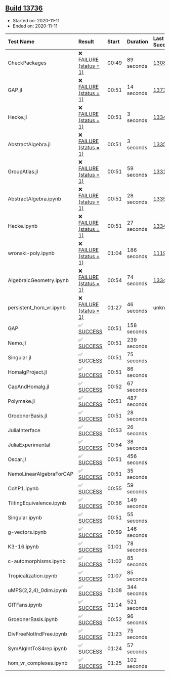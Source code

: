 ## [Build 13736](https://oscarci.mathematik.uni-kl.de/job/oscar/13736/)

* Started on: 2020-11-11
* Ended on: 2020-11-11

| Test Name    | Result | Start | Duration | Last Success | First Failure |
|:-------------|:-------|:------|:---------|:-------------|:--------------|
| CheckPackages | ❌ [FAILURE (status = 1)](https://oscarci.mathematik.uni-kl.de/job/oscar/13736/artifact/logs/build-13736/CheckPackages.log) | 00:49 | 89 seconds | [13085](https://oscarci.mathematik.uni-kl.de/job/oscar/13085/) | [13086](https://oscarci.mathematik.uni-kl.de/job/oscar/13086/) |
| GAP.jl | ❌ [FAILURE (status = 1)](https://oscarci.mathematik.uni-kl.de/job/oscar/13736/artifact/logs/build-13736/GAP.jl.log) | 00:51 | 14 seconds | [13735](https://oscarci.mathematik.uni-kl.de/job/oscar/13735/) | [13736](https://oscarci.mathematik.uni-kl.de/job/oscar/13736/) |
| Hecke.jl | ❌ [FAILURE (status = 1)](https://oscarci.mathematik.uni-kl.de/job/oscar/13736/artifact/logs/build-13736/Hecke.jl.log) | 00:51 | 3 seconds | [13341](https://oscarci.mathematik.uni-kl.de/job/oscar/13341/) | [13342](https://oscarci.mathematik.uni-kl.de/job/oscar/13342/) |
| AbstractAlgebra.jl | ❌ [FAILURE (status = 1)](https://oscarci.mathematik.uni-kl.de/job/oscar/13736/artifact/logs/build-13736/AbstractAlgebra.jl.log) | 00:51 | 3 seconds | [13355](https://oscarci.mathematik.uni-kl.de/job/oscar/13355/) | [13356](https://oscarci.mathematik.uni-kl.de/job/oscar/13356/) |
| GroupAtlas.jl | ❌ [FAILURE (status = 1)](https://oscarci.mathematik.uni-kl.de/job/oscar/13736/artifact/logs/build-13736/GroupAtlas.jl.log) | 00:51 | 59 seconds | [13311](https://oscarci.mathematik.uni-kl.de/job/oscar/13311/) | [13312](https://oscarci.mathematik.uni-kl.de/job/oscar/13312/) |
| AbstractAlgebra.ipynb | ❌ [FAILURE (status = 1)](https://oscarci.mathematik.uni-kl.de/job/oscar/13736/artifact/logs/build-13736/AbstractAlgebra.ipynb.log) | 00:51 | 28 seconds | [13355](https://oscarci.mathematik.uni-kl.de/job/oscar/13355/) | [13356](https://oscarci.mathematik.uni-kl.de/job/oscar/13356/) |
| Hecke.ipynb | ❌ [FAILURE (status = 1)](https://oscarci.mathematik.uni-kl.de/job/oscar/13736/artifact/logs/build-13736/Hecke.ipynb.log) | 00:51 | 27 seconds | [13341](https://oscarci.mathematik.uni-kl.de/job/oscar/13341/) | [13342](https://oscarci.mathematik.uni-kl.de/job/oscar/13342/) |
| wronski-poly.ipynb | ❌ [FAILURE (status = 1)](https://oscarci.mathematik.uni-kl.de/job/oscar/13736/artifact/logs/build-13736/wronski-poly.ipynb.log) | 01:04 | 186 seconds | [11192](https://oscarci.mathematik.uni-kl.de/job/oscar/11192/) | [11193](https://oscarci.mathematik.uni-kl.de/job/oscar/11193/) |
| AlgebraicGeometry.ipynb | ❌ [FAILURE (status = 1)](https://oscarci.mathematik.uni-kl.de/job/oscar/13736/artifact/logs/build-13736/AlgebraicGeometry.ipynb.log) | 00:54 | 74 seconds | [13341](https://oscarci.mathematik.uni-kl.de/job/oscar/13341/) | [13342](https://oscarci.mathematik.uni-kl.de/job/oscar/13342/) |
| persistent_hom_vr.ipynb | ❌ [FAILURE (status = 1)](https://oscarci.mathematik.uni-kl.de/job/oscar/13736/artifact/logs/build-13736/persistent_hom_vr.ipynb.log) | 01:27 | 46 seconds | unknown | unknown |
| GAP | ✅ [SUCCESS](https://oscarci.mathematik.uni-kl.de/job/oscar/13736/artifact/logs/build-13736/GAP.log) | 00:51 | 158 seconds |  |  |
| Nemo.jl | ✅ [SUCCESS](https://oscarci.mathematik.uni-kl.de/job/oscar/13736/artifact/logs/build-13736/Nemo.jl.log) | 00:51 | 239 seconds |  |  |
| Singular.jl | ✅ [SUCCESS](https://oscarci.mathematik.uni-kl.de/job/oscar/13736/artifact/logs/build-13736/Singular.jl.log) | 00:51 | 75 seconds |  |  |
| HomalgProject.jl | ✅ [SUCCESS](https://oscarci.mathematik.uni-kl.de/job/oscar/13736/artifact/logs/build-13736/HomalgProject.jl.log) | 00:51 | 86 seconds |  |  |
| CapAndHomalg.jl | ✅ [SUCCESS](https://oscarci.mathematik.uni-kl.de/job/oscar/13736/artifact/logs/build-13736/CapAndHomalg.jl.log) | 00:52 | 67 seconds |  |  |
| Polymake.jl | ✅ [SUCCESS](https://oscarci.mathematik.uni-kl.de/job/oscar/13736/artifact/logs/build-13736/Polymake.jl.log) | 00:51 | 487 seconds |  |  |
| GroebnerBasis.jl | ✅ [SUCCESS](https://oscarci.mathematik.uni-kl.de/job/oscar/13736/artifact/logs/build-13736/GroebnerBasis.jl.log) | 00:51 | 28 seconds |  |  |
| JuliaInterface | ✅ [SUCCESS](https://oscarci.mathematik.uni-kl.de/job/oscar/13736/artifact/logs/build-13736/JuliaInterface.log) | 00:53 | 26 seconds |  |  |
| JuliaExperimental | ✅ [SUCCESS](https://oscarci.mathematik.uni-kl.de/job/oscar/13736/artifact/logs/build-13736/JuliaExperimental.log) | 00:54 | 38 seconds |  |  |
| Oscar.jl | ✅ [SUCCESS](https://oscarci.mathematik.uni-kl.de/job/oscar/13736/artifact/logs/build-13736/Oscar.jl.log) | 00:51 | 456 seconds |  |  |
| NemoLinearAlgebraForCAP | ✅ [SUCCESS](https://oscarci.mathematik.uni-kl.de/job/oscar/13736/artifact/logs/build-13736/NemoLinearAlgebraForCAP.log) | 00:51 | 35 seconds |  |  |
| CohP1.ipynb | ✅ [SUCCESS](https://oscarci.mathematik.uni-kl.de/job/oscar/13736/artifact/logs/build-13736/CohP1.ipynb.log) | 00:55 | 59 seconds |  |  |
| TiltingEquivalence.ipynb | ✅ [SUCCESS](https://oscarci.mathematik.uni-kl.de/job/oscar/13736/artifact/logs/build-13736/TiltingEquivalence.ipynb.log) | 00:56 | 149 seconds |  |  |
| Singular.ipynb | ✅ [SUCCESS](https://oscarci.mathematik.uni-kl.de/job/oscar/13736/artifact/logs/build-13736/Singular.ipynb.log) | 00:51 | 55 seconds |  |  |
| g-vectors.ipynb | ✅ [SUCCESS](https://oscarci.mathematik.uni-kl.de/job/oscar/13736/artifact/logs/build-13736/g-vectors.ipynb.log) | 00:59 | 146 seconds |  |  |
| K3-16.ipynb | ✅ [SUCCESS](https://oscarci.mathematik.uni-kl.de/job/oscar/13736/artifact/logs/build-13736/K3-16.ipynb.log) | 01:01 | 78 seconds |  |  |
| c-automorphisms.ipynb | ✅ [SUCCESS](https://oscarci.mathematik.uni-kl.de/job/oscar/13736/artifact/logs/build-13736/c-automorphisms.ipynb.log) | 01:02 | 85 seconds |  |  |
| Tropicalization.ipynb | ✅ [SUCCESS](https://oscarci.mathematik.uni-kl.de/job/oscar/13736/artifact/logs/build-13736/Tropicalization.ipynb.log) | 01:07 | 85 seconds |  |  |
| uMPS(2,2,4)_0dim.ipynb | ✅ [SUCCESS](https://oscarci.mathematik.uni-kl.de/job/oscar/13736/artifact/logs/build-13736/uMPS-2-2-4-_0dim.ipynb.log) | 01:08 | 344 seconds |  |  |
| GITFans.ipynb | ✅ [SUCCESS](https://oscarci.mathematik.uni-kl.de/job/oscar/13736/artifact/logs/build-13736/GITFans.ipynb.log) | 01:14 | 521 seconds |  |  |
| GroebnerBasis.ipynb | ✅ [SUCCESS](https://oscarci.mathematik.uni-kl.de/job/oscar/13736/artifact/logs/build-13736/GroebnerBasis.ipynb.log) | 00:52 | 96 seconds |  |  |
| DivFreeNotIndFree.ipynb | ✅ [SUCCESS](https://oscarci.mathematik.uni-kl.de/job/oscar/13736/artifact/logs/build-13736/DivFreeNotIndFree.ipynb.log) | 01:23 | 75 seconds |  |  |
| SymAlgIntToS4rep.ipynb | ✅ [SUCCESS](https://oscarci.mathematik.uni-kl.de/job/oscar/13736/artifact/logs/build-13736/SymAlgIntToS4rep.ipynb.log) | 01:24 | 57 seconds |  |  |
| hom_vr_complexes.ipynb | ✅ [SUCCESS](https://oscarci.mathematik.uni-kl.de/job/oscar/13736/artifact/logs/build-13736/hom_vr_complexes.ipynb.log) | 01:25 | 102 seconds |  |  |
